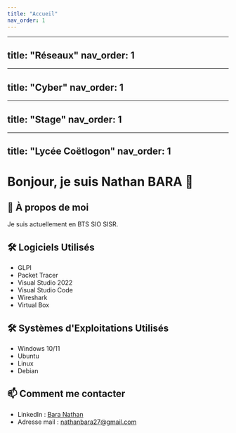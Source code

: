 ```yaml
---
title: "Accueil"
nav_order: 1
---
```

---
title: "Réseaux"
nav_order: 1
---
---
title: "Cyber"
nav_order: 1
---
---
title: "Stage"
nav_order: 1
---
---
title: "Lycée Coëtlogon"
nav_order: 1
---

# Bonjour, je suis Nathan BARA 👋

## 🚀 À propos de moi
Je suis actuellement en BTS SIO SISR.

## 🛠 Logiciels Utilisés
- GLPI
- Packet Tracer
- Visual Studio 2022
- Visual Studio Code
- Wireshark
- Virtual Box

## 🛠 Systèmes d'Exploitations Utilisés
- Windows 10/11
- Ubuntu
- Linux
- Debian

## 📫 Comment me contacter
- LinkedIn : [Bara Nathan](https://www.linkedin.com/in/nathan-bara-628211356/)
- Adresse mail : [nathanbara27@gmail.com](https://twitter.com/votre_twitter)


